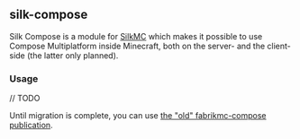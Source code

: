 ## silk-compose

Silk Compose is a module for [SilkMC](https://github.com/SilkMC/silk) which makes it possible to use Compose
Multiplatform inside Minecraft, both on the server- and the client-side (the latter only planned).

### Usage

// TODO

Until migration is complete, you can
use [the "old" fabrikmc-compose publication](https://repo1.maven.org/maven2/net/axay/fabrikmc-compose/).
